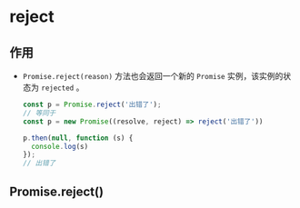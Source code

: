 # reject

## 作用

  - `Promise.reject(reason)` 方法也会返回一个新的 `Promise` 实例，该实例的状态为 `rejected` 。

    ```javascript
    const p = Promise.reject('出错了');
    // 等同于
    const p = new Promise((resolve, reject) => reject('出错了'))

    p.then(null, function (s) {
      console.log(s)
    });
    // 出错了
    ```

## Promise.reject()
